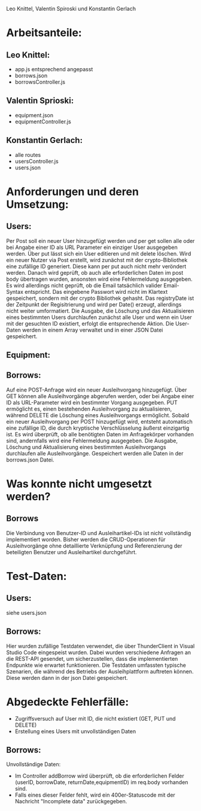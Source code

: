 Leo Knittel, Valentin Spiroski und Konstantin Gerlach

# Arbeitsanteile:
## Leo Knittel:
 - app.js entsprechend angepasst
 - borrows.json
 - borrowsController.js


## Valentin Sprioski:
 - equipment.json
 - equipmentController.js

## Konstantin Gerlach:
- alle routes
- usersController.js
- users.json


# Anforderungen und deren Umsetzung:

## Users:
Per Post soll ein neuer User hinzugefügt werden und per get sollen alle oder bei Angabe einer ID als URL Parameter ein einziger User ausgegeben werden. Über put lässt sich ein User editieren und mit delete löschen. Wird ein neuer Nutzer via Post erstellt, wird zunächst mit der crypto-Bibliothek eine zufällige ID generiert. Diese kann per put auch nicht mehr veröndert werden. Danach wird geprüft, ob auch alle erforderlichen Daten im post body übertragen wurden, ansonsten wird eine Fehlermeldung ausgegeben. Es wird allerdings nicht geprüft, ob die Email tatsächlich valider Email-Syntax entspricht. Das eingebene Passwort wird nicht im Klartext gespeichert, sondern mit der crypto Bibliothek gehasht. Das registryDate ist der Zeitpunkt der Regisitrierung und wird per Date() erzeugt, allerdings nicht weiter umformatiert. Die Ausgabe, die Löschung und das Aktualisieren eines bestimmten Users durchlaufen zunächst alle User und wenn ein User mit der gesuchten ID existiert, erfolgt die entsprechende Aktion. Die User-Daten werden in einem Array verwaltet und in einer JSON Datei gespeichert.

## Equipment:


## Borrows:
Auf eine POST-Anfrage wird ein neuer Ausleihvorgang hinzugefügt. Über GET können alle Ausleihvorgänge abgerufen werden, oder bei Angabe einer ID als URL-Parameter wird ein bestimmter Vorgang ausgegeben. PUT ermöglicht es, einen bestehenden Ausleihvorgang zu aktualisieren, während DELETE die Löschung eines Ausleihvorgangs ermöglicht. Sobald ein neuer Ausleihvorgang per POST hinzugefügt wird, entsteht automatisch eine zufällige ID, die durch kryptische Verschlüsselung äußerst einzigartig ist. Es wird überprüft, ob alle benötigten Daten im Anfragekörper vorhanden sind, andernfalls wird eine Fehlermeldung ausgegeben. Die Ausgabe, Löschung und Aktualisierung eines bestimmten Ausleihvorgangs durchlaufen alle Ausleihvorgänge. Gespeichert werden alle Daten in der borrows.json Datei.


# Was konnte nicht umgesetzt werden?
## Borrows
Die Verbindung von Benutzer-ID und Ausleihartikel-IDs ist nicht vollständig implementiert worden. Bisher werden die CRUD-Operationen für Ausleihvorgänge ohne detaillierte Verknüpfung und Referenzierung der beteiligten Benutzer und Ausleihartikel durchgeführt.

# Test-Daten:
## Users:
siehe users.json

## Borrows:
Hier wurden zufällige Testdaten verwendet, die über ThunderClient in Visual Studio Code eingespeist wurden. Dabei wurden verschiedene Anfragen an die REST-API gesendet, um sicherzustellen, dass die implementierten Endpunkte wie erwartet funktionieren. Die Testdaten umfassten typische Szenarien, die während des Betriebs der Ausleihplattform auftreten können. Diese werden dann in der json Datei gespeichert.


# Abgedeckte Fehlerfälle:
- Zugriffsversuch auf User mit ID, die nicht existiert (GET, PUT und DELETE)
- Erstellung eines Users mit unvollständigen Daten

## Borrows:
Unvollständige Daten:
- Im Controller addBorrow wird überprüft, ob die erforderlichen Felder (userID, borrowDate,       returnDate,equipmentID) im req.body vorhanden sind.
- Falls eines dieser Felder fehlt, wird ein 400er-Statuscode mit der Nachricht "Incomplete data" zurückgegeben.